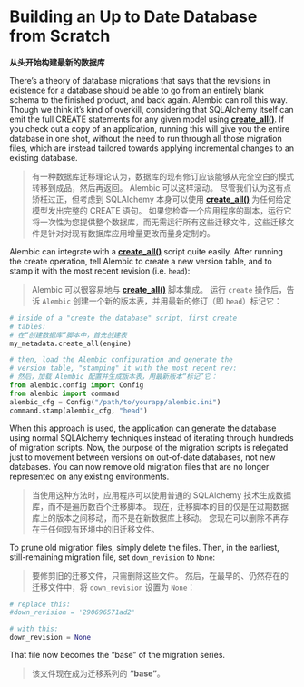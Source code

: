 # Building an Up to Date Database from Scratch

**从头开始构建最新的数据库**

[create_all()]: https://docs.sqlalchemy.org/en/14/core/metadata.html#sqlalchemy.schema.MetaData.create_all

There’s a theory of database migrations that says that the revisions in existence for a database should be able to go from an entirely blank schema to the finished product, and back again. Alembic can roll this way. Though we think it’s kind of overkill, considering that SQLAlchemy itself can emit the full CREATE statements for any given model using **[create_all()]**. If you check out a copy of an application, running this will give you the entire database in one shot, without the need to run through all those migration files, which are instead tailored towards applying incremental changes to an existing database.

> 有一种数据库迁移理论认为，数据库的现有修订应该能够从完全空白的模式转移到成品，然后再返回。 Alembic 可以这样滚动。 尽管我们认为这有点矫枉过正，但考虑到 SQLAlchemy 本身可以使用 **[create_all()]** 为任何给定模型发出完整的 CREATE 语句。 如果您检查一个应用程序的副本，运行它将一次性为您提供整个数据库，而无需运行所有这些迁移文件，这些迁移文件是针对对现有数据库应用增量更改而量身定制的。

Alembic can integrate with a **[create_all()]** script quite easily. After running the create operation, tell Alembic to create a new version table, and to stamp it with the most recent revision (i.e. `head`):

> Alembic 可以很容易地与 **[create_all()]** 脚本集成。 运行 `create` 操作后，告诉 `Alembic` 创建一个新的版本表，并用最新的修订（即 `head`）标记它：

```python
# inside of a "create the database" script, first create
# tables:
# 在“创建数据库”脚本中，首先创建表
my_metadata.create_all(engine)

# then, load the Alembic configuration and generate the
# version table, "stamping" it with the most recent rev:
# 然后，加载 Alembic 配置并生成版本表，用最新版本“标记”它：
from alembic.config import Config
from alembic import command
alembic_cfg = Config("/path/to/yourapp/alembic.ini")
command.stamp(alembic_cfg, "head")
```

When this approach is used, the application can generate the database using normal SQLAlchemy techniques instead of iterating through hundreds of migration scripts. Now, the purpose of the migration scripts is relegated just to movement between versions on out-of-date databases, not new databases. You can now remove old migration files that are no longer represented on any existing environments.

> 当使用这种方法时，应用程序可以使用普通的 SQLAlchemy 技术生成数据库，而不是遍历数百个迁移脚本。 现在，迁移脚本的目的仅是在过期数据库上的版本之间移动，而不是在新数据库上移动。 您现在可以删除不再存在于任何现有环境中的旧迁移文件。

To prune old migration files, simply delete the files. Then, in the earliest, still-remaining migration file, set `down_revision` to `None`:

> 要修剪旧的迁移文件，只需删除这些文件。 然后，在最早的、仍然存在的迁移文件中，将 `down_revision` 设置为 `None`：

```python
# replace this:
#down_revision = '290696571ad2'

# with this:
down_revision = None
```

That file now becomes the “base” of the migration series.

> 该文件现在成为迁移系列的 **“base”**。
